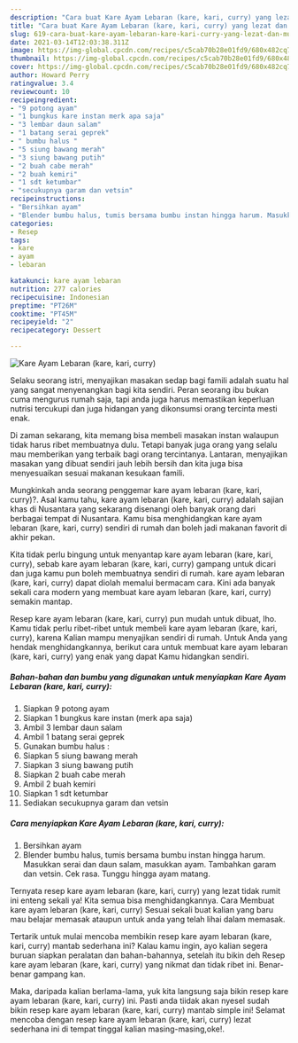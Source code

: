 ```yaml
---
description: "Cara buat Kare Ayam Lebaran (kare, kari, curry) yang lezat dan Mudah Dibuat"
title: "Cara buat Kare Ayam Lebaran (kare, kari, curry) yang lezat dan Mudah Dibuat"
slug: 619-cara-buat-kare-ayam-lebaran-kare-kari-curry-yang-lezat-dan-mudah-dibuat
date: 2021-03-14T12:03:38.311Z
image: https://img-global.cpcdn.com/recipes/c5cab70b28e01fd9/680x482cq70/kare-ayam-lebaran-kare-kari-curry-foto-resep-utama.jpg
thumbnail: https://img-global.cpcdn.com/recipes/c5cab70b28e01fd9/680x482cq70/kare-ayam-lebaran-kare-kari-curry-foto-resep-utama.jpg
cover: https://img-global.cpcdn.com/recipes/c5cab70b28e01fd9/680x482cq70/kare-ayam-lebaran-kare-kari-curry-foto-resep-utama.jpg
author: Howard Perry
ratingvalue: 3.4
reviewcount: 10
recipeingredient:
- "9 potong ayam"
- "1 bungkus kare instan merk apa saja"
- "3 lembar daun salam"
- "1 batang serai geprek"
- " bumbu halus "
- "5 siung bawang merah"
- "3 siung bawang putih"
- "2 buah cabe merah"
- "2 buah kemiri"
- "1 sdt ketumbar"
- "secukupnya garam dan vetsin"
recipeinstructions:
- "Bersihkan ayam"
- "Blender bumbu halus, tumis bersama bumbu instan hingga harum. Masukkan serai dan daun salam, masukkan ayam. Tambahkan garam dan vetsin. Cek rasa. Tunggu hingga ayam matang."
categories:
- Resep
tags:
- kare
- ayam
- lebaran

katakunci: kare ayam lebaran 
nutrition: 277 calories
recipecuisine: Indonesian
preptime: "PT26M"
cooktime: "PT45M"
recipeyield: "2"
recipecategory: Dessert

---
```



![Kare Ayam Lebaran (kare, kari, curry)](https://img-global.cpcdn.com/recipes/c5cab70b28e01fd9/680x482cq70/kare-ayam-lebaran-kare-kari-curry-foto-resep-utama.jpg)

Selaku seorang istri, menyajikan masakan sedap bagi famili adalah suatu hal yang sangat menyenangkan bagi kita sendiri. Peran seorang ibu bukan cuma mengurus rumah saja, tapi anda juga harus memastikan keperluan nutrisi tercukupi dan juga hidangan yang dikonsumsi orang tercinta mesti enak.

Di zaman  sekarang, kita memang bisa membeli masakan instan walaupun tidak harus ribet membuatnya dulu. Tetapi banyak juga orang yang selalu mau memberikan yang terbaik bagi orang tercintanya. Lantaran, menyajikan masakan yang dibuat sendiri jauh lebih bersih dan kita juga bisa menyesuaikan sesuai makanan kesukaan famili. 



Mungkinkah anda seorang penggemar kare ayam lebaran (kare, kari, curry)?. Asal kamu tahu, kare ayam lebaran (kare, kari, curry) adalah sajian khas di Nusantara yang sekarang disenangi oleh banyak orang dari berbagai tempat di Nusantara. Kamu bisa menghidangkan kare ayam lebaran (kare, kari, curry) sendiri di rumah dan boleh jadi makanan favorit di akhir pekan.

Kita tidak perlu bingung untuk menyantap kare ayam lebaran (kare, kari, curry), sebab kare ayam lebaran (kare, kari, curry) gampang untuk dicari dan juga kamu pun boleh membuatnya sendiri di rumah. kare ayam lebaran (kare, kari, curry) dapat diolah memalui bermacam cara. Kini ada banyak sekali cara modern yang membuat kare ayam lebaran (kare, kari, curry) semakin mantap.

Resep kare ayam lebaran (kare, kari, curry) pun mudah untuk dibuat, lho. Kamu tidak perlu ribet-ribet untuk membeli kare ayam lebaran (kare, kari, curry), karena Kalian mampu menyajikan sendiri di rumah. Untuk Anda yang hendak menghidangkannya, berikut cara untuk membuat kare ayam lebaran (kare, kari, curry) yang enak yang dapat Kamu hidangkan sendiri.

<!--inarticleads1-->

##### Bahan-bahan dan bumbu yang digunakan untuk menyiapkan Kare Ayam Lebaran (kare, kari, curry):

1. Siapkan 9 potong ayam
1. Siapkan 1 bungkus kare instan (merk apa saja)
1. Ambil 3 lembar daun salam
1. Ambil 1 batang serai geprek
1. Gunakan  bumbu halus :
1. Siapkan 5 siung bawang merah
1. Siapkan 3 siung bawang putih
1. Siapkan 2 buah cabe merah
1. Ambil 2 buah kemiri
1. Siapkan 1 sdt ketumbar
1. Sediakan secukupnya garam dan vetsin




<!--inarticleads2-->

##### Cara menyiapkan Kare Ayam Lebaran (kare, kari, curry):

1. Bersihkan ayam
1. Blender bumbu halus, tumis bersama bumbu instan hingga harum. Masukkan serai dan daun salam, masukkan ayam. Tambahkan garam dan vetsin. Cek rasa. Tunggu hingga ayam matang.




Ternyata resep kare ayam lebaran (kare, kari, curry) yang lezat tidak rumit ini enteng sekali ya! Kita semua bisa menghidangkannya. Cara Membuat kare ayam lebaran (kare, kari, curry) Sesuai sekali buat kalian yang baru mau belajar memasak ataupun untuk anda yang telah lihai dalam memasak.

Tertarik untuk mulai mencoba membikin resep kare ayam lebaran (kare, kari, curry) mantab sederhana ini? Kalau kamu ingin, ayo kalian segera buruan siapkan peralatan dan bahan-bahannya, setelah itu bikin deh Resep kare ayam lebaran (kare, kari, curry) yang nikmat dan tidak ribet ini. Benar-benar gampang kan. 

Maka, daripada kalian berlama-lama, yuk kita langsung saja bikin resep kare ayam lebaran (kare, kari, curry) ini. Pasti anda tiidak akan nyesel sudah bikin resep kare ayam lebaran (kare, kari, curry) mantab simple ini! Selamat mencoba dengan resep kare ayam lebaran (kare, kari, curry) lezat sederhana ini di tempat tinggal kalian masing-masing,oke!.

